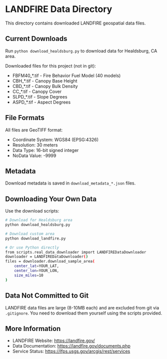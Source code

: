 # LANDFIRE Data Directory

This directory contains downloaded LANDFIRE geospatial data files.

## Current Downloads

Run `python download_healdsburg.py` to download data for Healdsburg, CA area.

Downloaded files for this project (not in git):
- FBFM40_*.tif - Fire Behavior Fuel Model (40 models)
- CBH_*.tif - Canopy Base Height
- CBD_*.tif - Canopy Bulk Density  
- CC_*.tif - Canopy Cover
- SLPD_*.tif - Slope Degrees
- ASPD_*.tif - Aspect Degrees

## File Formats

All files are GeoTIFF format:
- Coordinate System: WGS84 (EPSG:4326)
- Resolution: 30 meters
- Data Type: 16-bit signed integer
- NoData Value: -9999

## Metadata

Download metadata is saved in `download_metadata_*.json` files.

## Downloading Your Own Data

Use the download scripts:
```bash
# Download for Healdsburg area
python download_healdsburg.py

# Download custom area
python download_landfire.py

# Or use Python directly
from scripts.real_data_downloader import LANDFIREDataDownloader
downloader = LANDFIREDataDownloader()
files = downloader.download_sample_area(
    center_lat=YOUR_LAT,
    center_lon=YOUR_LON,
    size_miles=10
)
```

## Data Not Committed to Git

LANDFIRE data files are large (8-10MB each) and are excluded from git via `.gitignore`.
You need to download them yourself using the scripts provided.

## More Information

- LANDFIRE Website: https://landfire.gov/
- Data Documentation: https://landfire.gov/documents.php
- Service Status: https://lfps.usgs.gov/arcgis/rest/services

